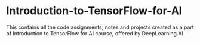 # Introduction-to-TensorFlow-for-AI
This contains all the code assignments, notes and projects created as a part of Introduction to TensorFlow for AI course, offered by DeepLearning.AI
